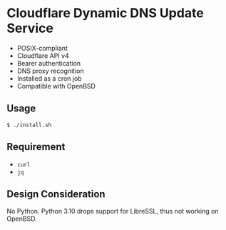 # Cloudflare Dynamic DNS Update Service

- POSIX-compliant
- Cloudflare API v4
- Bearer authentication
- DNS proxy recognition
- Installed as a cron job
- Compatible with OpenBSD

## Usage

```console
$ ./install.sh
```

## Requirement

- `curl`
- `jq`

## Design Consideration

No Python. Python 3.10 drops support for LibreSSL, thus not working on OpenBSD.
